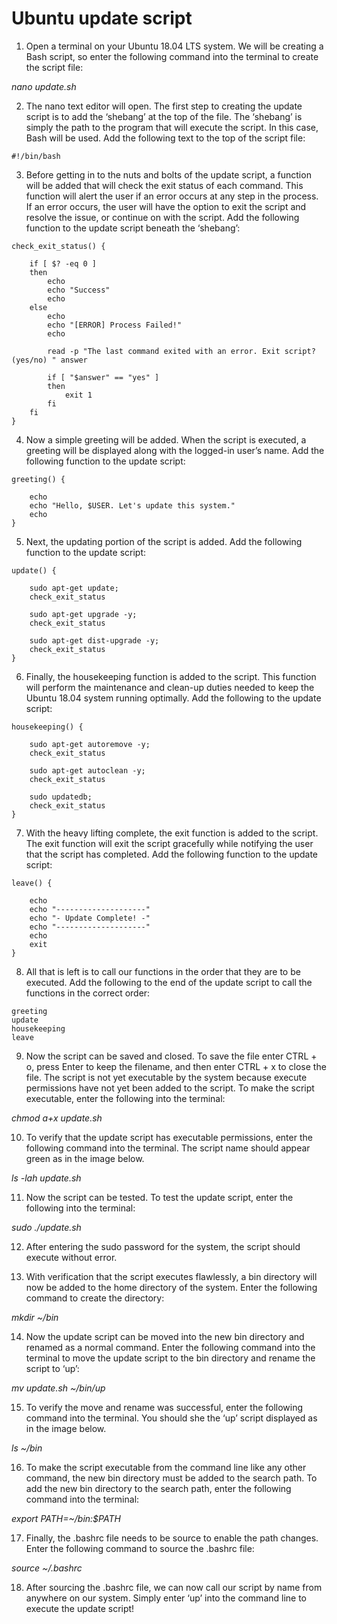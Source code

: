 # Ubuntu update script

 1. Open a terminal on your Ubuntu 18.04 LTS system. We will be creating a Bash script, so enter the following command into the terminal to create the script file:

*nano update.sh*

 2. The nano text editor will open. The first step to creating the update script is to add the ‘shebang’ at the top of the file. The ‘shebang’ is simply the path to the program that will execute the script. In this case, Bash will be used. Add the following text to the top of the script file:

`#!/bin/bash`

 3. Before getting in to the nuts and bolts of the update script, a function will be added that will check the exit status of each command. This function will alert the user if an error occurs at any step in the process. If an error occurs, the user will have the option to exit the script and resolve the issue, or continue on with the script. Add the following function to the update script beneath the ‘shebang’:
```
check_exit_status() {

    if [ $? -eq 0 ]
    then
        echo
        echo "Success"
        echo
    else
        echo
        echo "[ERROR] Process Failed!"
        echo
		
        read -p "The last command exited with an error. Exit script? (yes/no) " answer

        if [ "$answer" == "yes" ]
        then
            exit 1
        fi
    fi
}
```
 4. Now a simple greeting will be added. When the script is executed, a greeting will be displayed along with the logged-in user’s name. Add the following function to the update script:
```
greeting() {

    echo
    echo "Hello, $USER. Let's update this system."
    echo
}
```
 5. Next, the updating portion of the script is added. Add the following function to the update script:
```
update() {

    sudo apt-get update;
    check_exit_status

    sudo apt-get upgrade -y;
    check_exit_status

    sudo apt-get dist-upgrade -y;
    check_exit_status
}
```
 6. Finally, the housekeeping function is added to the script. This function will perform the maintenance and clean-up duties needed to keep the Ubuntu 18.04 system running optimally. Add the following to the update script:
```
housekeeping() {

    sudo apt-get autoremove -y;
    check_exit_status

    sudo apt-get autoclean -y;
    check_exit_status

    sudo updatedb;
    check_exit_status
}
```
 7. With the heavy lifting complete, the exit function is added to the script. The exit function will exit the script gracefully while notifying the user that the script has completed. Add the following function to the update script:
```
leave() {

    echo
    echo "--------------------"
    echo "- Update Complete! -"
    echo "--------------------"
    echo
    exit
}
```
 8. All that is left is to call our functions in the order that they are to be executed. Add the following to the end of the update script to call the functions in the correct order:
```
greeting
update
housekeeping
leave
```
 9. Now the script can be saved and closed. To save the file enter CTRL + o, press Enter to keep the filename, and then enter CTRL + x to close the file. The script is not yet executable by the system because execute permissions have not yet been added to the script. To make the script executable, enter the following into the terminal:

*chmod a+x update.sh*

 10. To verify that the update script has executable permissions, enter the following command into the terminal. The script name should appear green as in the image below.

*ls -lah update.sh*

 11. Now the script can be tested. To test the update script, enter the following into the terminal:

*sudo ./update.sh*

12. After entering the sudo password for the system, the script should execute without error. 

 13. With verification that the script executes flawlessly, a bin directory will now be added to the home directory of the system. Enter the following command to create the directory:

*mkdir ~/bin*

 14. Now the update script can be moved into the new bin directory and renamed as a normal command. Enter the following command into the terminal to move the update script to the bin directory and rename the script to ‘up’:

*mv update.sh ~/bin/up*

 15. To verify the move and rename was successful, enter the following command into the terminal. You should she the ‘up’ script displayed as in the image below.

*ls ~/bin*

 16. To make the script executable from the command line like any other command, the new bin directory must be added to the search path. To add the new bin directory to the search path, enter the following command into the terminal:

*export PATH=~/bin:$PATH*

 17. Finally, the .bashrc file needs to be source to enable the path changes. Enter the following command to source the .bashrc file:

*source ~/.bashrc*

18. After sourcing the .bashrc file, we can now call our script by name from anywhere on our system. Simply enter ‘up’ into the command line to execute the update script! 
